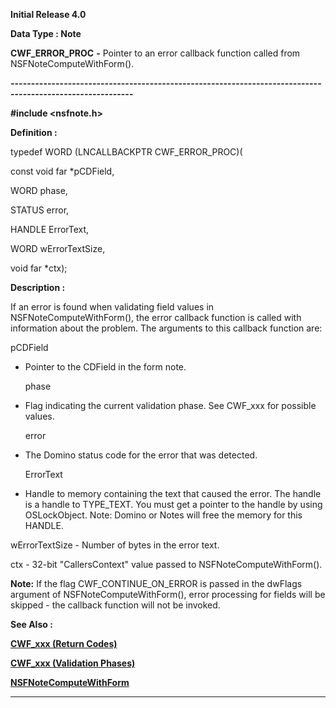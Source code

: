 




<!--
 /\* Font Definitions \*/
 @font-face
 {font-family:Courier;
 panose-1:2 7 4 9 2 2 5 2 4 4;}
@font-face
 {font-family:Helv;
 panose-1:2 11 6 4 2 2 2 3 2 4;}
@font-face
 {font-family:"Cambria Math";
 panose-1:2 4 5 3 5 4 6 3 2 4;}
 /\* Style Definitions \*/
 p.MsoNormal, li.MsoNormal, div.MsoNormal
 {margin-top:0cm;
 margin-right:0cm;
 margin-bottom:8.0pt;
 margin-left:0cm;
 line-height:107%;
 font-size:11.0pt;
 font-family:"Calibri",sans-serif;}
.MsoChpDefault
 {font-size:11.0pt;}
.MsoPapDefault
 {margin-bottom:8.0pt;
 line-height:107%;}
 /\* Page Definitions \*/
 @page WordSection1
 {size:612.0pt 792.0pt;
 margin:72.0pt 72.0pt 72.0pt 72.0pt;}
div.WordSection1
 {page:WordSection1;}
-->




**Initial Release 4.0**



**Data Type : Note**



**CWF\_ERROR\_PROC** **-** Pointer to
an error callback function called from NSFNoteComputeWithForm().


**----------------------------------------------------------------------------------------------------------**



**#include
<nsfnote.h>**



**Definition :**



typedef    WORD
(LNCALLBACKPTR CWF\_ERROR\_PROC)(


   const void far
\*pCDField,


   WORD phase,


   STATUS error,


   HANDLE ErrorText,


   WORD wErrorTextSize,


   void far \*ctx);


 


**Description :**



If an error
is found when validating field values in NSFNoteComputeWithForm(), the error
callback function is called with information about the problem.  The arguments
to this callback function are:


 


   pCDField 
- Pointer to the CDField in the form note.


 


   phase    
- Flag indicating the current validation phase.  See CWF\_xxx for possible
values.


 


   error    
- The Domino status code for the error that was detected.


 


   ErrorText
- Handle to memory containing the text that caused the error.  The handle is a
handle to TYPE\_TEXT.  You must get a pointer to the handle by using
OSLockObject.  Note: Domino or Notes will free the memory for this HANDLE.


 


  
wErrorTextSize - Number of bytes in the error text.


 


   ctx -
32-bit "CallersContext" value passed to NSFNoteComputeWithForm().


 


**Note:**  If the
flag CWF\_CONTINUE\_ON\_ERROR is passed in the dwFlags argument of
NSFNoteComputeWithForm(), error processing for fields will be skipped - the
callback function will not be invoked.


 **See Also :**


**[CWF\_xxx (Return Codes)](notes:///8525872100478C66/61FD4E9848264AD28525620B006BA8BD/70D2C510DEF69C6C85256261005D9C2B)**


**[CWF\_xxx (Validation Phases)](notes:///8525872100478C66/61FD4E9848264AD28525620B006BA8BD/E2F5A18E435B5FE985256237005182EE)**


**[NSFNoteComputeWithForm](NSFNoteComputeWithForm.md)**



----------------------------------------------------------------------------------------------------------


 





